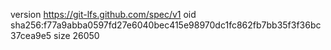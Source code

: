 version https://git-lfs.github.com/spec/v1
oid sha256:f77a9abba0597fd27e6040bec415e98970dc1fc862fb7bb35f3f36bc37cea9e5
size 26050
